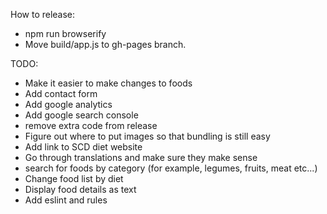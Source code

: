 How to release:
- npm run browserify
- Move build/app.js to gh-pages branch.

TODO:
- Make it easier to make changes to foods
- Add contact form
- Add google analytics
- Add google search console
- remove extra code from release
- Figure out where to put images so that bundling is still easy
- Add link to SCD diet website
- Go through translations and make sure they make sense
- search for foods by category (for example, legumes, fruits, meat etc...)
- Change food list by diet 
- Display food details as text
- Add eslint and rules